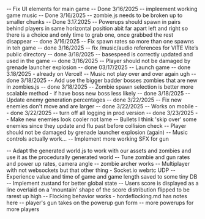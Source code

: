-- Fix UI elements for main game -- Done 3/16/2025
-- impleement working game music -- Done 3/16/2025
-- zombie.js needs to be broken up to smaller chunks -- Done 3.17.2025
-- Powerups should spawn in pairs behind players in same horizontal position abit far apart left and right so there is a choice and only time to grab one, once grabbed the rest disappear -- done 3/16/2025
-- Fix spawn rates so more than one spawns in teh game -- done 3/16/2025
-- fix /music/audio references for VITE  Vite’s public directory -- done 3/18/2025
-- basespeed is correctly updated and used in the game -- done 3/16/2025
-- Player should not be damaged by grenade launcher explosion -- done 03/17/2025
-- Launch game -- done 3.18/2025 - already on Vercel!
-- Music not play over and over again ugh -- done 3/18/2025 
-- Add use the bigger badder bosses zombies that are new in zombies.js -- done 3/18/2025
-- Zombie spawn selection is better more scalable method - if have boss new boss less likely -- done 3/18/2025
-- Update enemy generation percentages -- done 3/22/2025
-- Fix new enemies don't move and are larger -- done 3/22/2025
-- Works on mobile -- done 3/22/2025
-- turn off all logging in prod version -- done 3/23/2025
-- Make new enemies look cooler not lame 
-- Bullets I think 'skip over' some enemies since they update and flu past before collision check
-- Player should not be damaged by grenade launcher explosion (again)
-- Music controls actually work... 
-- Implement more working SFX for gun

-- Adapt the generated world.js to work with our assets and zombies and use it as the procedurally generated world
-- Tune zombie and gun rates and power up rates, camera angle
-- zombie archer works 
-- Multiplayer with not websockets but that other thing - Socket.io webrtc UDP 
-- Experience value and  time of game and game length saved to some tiny DB 
-- Implement zustand for better global state 
-- Users score is displayed as a line overlaid on a 'mountain' shape of the score distribution flipped to be rarest up high
-- Flocking behavior works - hordeflocking.md has notes here
-- player's gun takes on the powerup gun form
-- more powerups for more players
